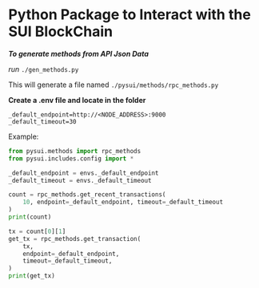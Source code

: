 # Python Package to Interact with the SUI BlockChain

***To generate methods from API Json Data*** 

*run*
`./gen_methods.py`

This will generate a file named `./pysui/methods/rpc_methods.py`

**Create a .env file and locate in the folder**

```
_default_endpoint=http://<NODE_ADDRESS>:9000
_default_timeout=30
```


Example:

```python
from pysui.methods import rpc_methods
from pysui.includes.config import *

_default_endpoint = envs._default_endpoint
_default_timeout = envs._default_timeout

count = rpc_methods.get_recent_transactions(
    10, endpoint=_default_endpoint, timeout=_default_timeout
)
print(count)

tx = count[0][1]
get_tx = rpc_methods.get_transaction(
    tx,
    endpoint=_default_endpoint,
    timeout=_default_timeout,
)
print(get_tx)

```
